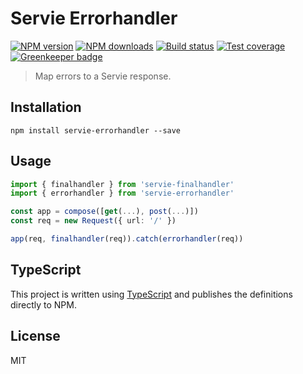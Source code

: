 # Servie Errorhandler

[![NPM version][npm-image]][npm-url]
[![NPM downloads][downloads-image]][downloads-url]
[![Build status][travis-image]][travis-url]
[![Test coverage][coveralls-image]][coveralls-url]
[![Greenkeeper badge](https://badges.greenkeeper.io/blakeembrey/node-servie-errorhandler.svg)](https://greenkeeper.io/)

> Map errors to a Servie response.

## Installation

```
npm install servie-errorhandler --save
```

## Usage

```ts
import { finalhandler } from 'servie-finalhandler'
import { errorhandler } from 'servie-errorhandler'

const app = compose([get(...), post(...)])
const req = new Request({ url: '/' })

app(req, finalhandler(req)).catch(errorhandler(req))
```

## TypeScript

This project is written using [TypeScript](https://github.com/Microsoft/TypeScript) and publishes the definitions directly to NPM.

## License

MIT

[npm-image]: https://img.shields.io/npm/v/servie-errorhandler.svg?style=flat
[npm-url]: https://npmjs.org/package/servie-errorhandler
[downloads-image]: https://img.shields.io/npm/dm/servie-errorhandler.svg?style=flat
[downloads-url]: https://npmjs.org/package/servie-errorhandler
[travis-image]: https://img.shields.io/travis/blakeembrey/node-servie-errorhandler.svg?style=flat
[travis-url]: https://travis-ci.org/blakeembrey/node-servie-errorhandler
[coveralls-image]: https://img.shields.io/coveralls/blakeembrey/node-servie-errorhandler.svg?style=flat
[coveralls-url]: https://coveralls.io/r/blakeembrey/node-servie-errorhandler?branch=master
